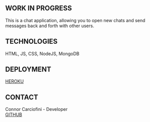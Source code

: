## WORK IN PROGRESS
This is a chat application, allowing you to open new chats and send messages back and forth with other users.

## TECHNOLOGIES
HTML, JS, CSS, NodeJS, MongoDB

## DEPLOYMENT
[HEROKU](https://inf-mac-chat-app.herokuapp.com/)

## CONTACT
Connor Carciofini - Developer  
[GITHUB](https://github.com/infinity-machine)